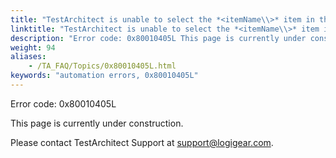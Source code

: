 ```yaml
--- 
title: "TestArchitect is unable to select the *<itemName\\>* item in the *<controlName\\>* control, which resides in the *<windowName\\>* window."
linktitle: "TestArchitect is unable to select the *<itemName\\>* item in the *<controlName\\>* control, which resides in the *<windowName\\>* window."
description: "Error code: 0x80010405L This page is currently under construction. Please contact TestArchitect Support at support@logigear.com ."
weight: 94
aliases: 
    - /TA_FAQ/Topics/0x80010405L.html
keywords: "automation errors, 0x80010405L"
---
```


Error code: 0x80010405L

This page is currently under construction.

Please contact TestArchitect Support at [support@logigear.com](mailto:support@logigear.com).




